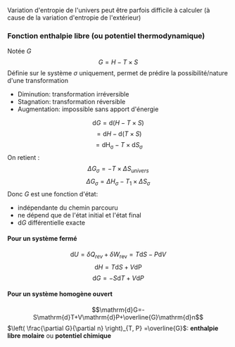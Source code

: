 Variation d'entropie de l'univers peut être parfois difficile à calculer (à cause de la variation d'entropie de l'extérieur)

### Fonction enthalpie libre (ou potentiel thermodynamique)
Notée $G$
$$G=H-T \times S$$
Définie sur le système $\sigma$ uniquement, permet de prédire la possibilité/nature d'une transformation

* Diminution: transformation irréversible
* Stagnation: transformation réversible
* Augmentation: impossible sans apport d'énergie

$$\mathrm{d}G=\mathrm{d}(H-T \times S)$$
$$=\mathrm{d}H-\mathrm{d}(T \times S)$$
$$=\mathrm{dH_{\sigma}}-T \times \mathrm{d}S_{\sigma}$$
On retient :
$$\Delta G_{\sigma}=-T \times \Delta S_{univers}$$
$$\Delta G_{\sigma}=\Delta H_{\sigma}-T_{1} \times \Delta S_{\sigma}$$
Donc $G$ est une fonction d'état:
* indépendante du chemin parcouru
* ne dépend que de l'état initial et l'état final
* $\mathrm{d}G$ différentielle exacte
#### Pour un système fermé

$$\mathrm{d}U=\delta Q_{rev}+\delta W_{\text{rev}}=T\mathrm{d}S-P\mathrm{d}V$$
$$\mathrm{d}H=T \mathrm{d}S+V\mathrm{dP}$$
$$\mathrm{d}G=-S\mathrm{d}T+V\mathrm{d}P$$
#### Pour un système homogène ouvert
$$\mathrm{d}G=-S\mathrm{d}T+V\mathrm{d}P+\overline{G}\mathrm{d}n$$
$\left( \frac{\partial G}{\partial n} \right)_{T, P} =\overline{G}$: **enthalpie libre molaire** ou **potentiel chimique**
